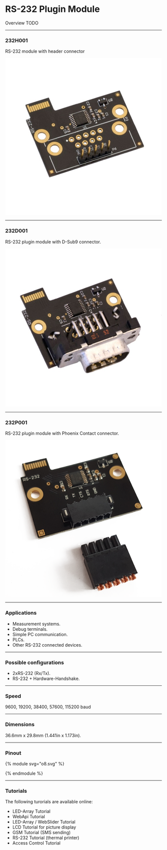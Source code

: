 # RS-232 Plugin Module

Overview TODO

---


### 232H001

RS-232 module with header connector

![alt text](/images/RS-232/232H001.png "RS-232 with header connector")

---


### 232D001

RS-232 plugin module with D-Sub9 connector.


![alt text](/images/RS-232/232D001.png "RS-232 plugin module with D-Sub9 connector")

---


### 232P001

RS-232 plugin module with Phoenix Contact connector.

![alt text](/images/RS-232/232P001.png "RS-232 plugin module with phoenix contact connector")

---


### Applications

- Measurement systems.
- Debug terminals.
- Simple PC communication.
- PLCs.
- Other RS-232 connected devices.

---


### Possible configurations 

- 2xRS-232 (Rx/Tx).
- RS-232 + Hardware-Handshake.

---


### Speed 

9600, 19200, 38400, 57600, 115200 baud

---


### Dimensions

36.6mm x 29.8mm (1.441in x 1.173in).


---


### Pinout

{% module svg="o8.svg" %}
<script>
var pin_default_desc = 'Output pin. Maximum current: 350mA. When all outputs are on simultanously, a current limit of 100mA should be respected.'
var pins = {
    "1": {title: 'Power (+)', direction: {default: 'in', v5: 'out', v24: 'out'}, description: {
        default: 'The output voltage is set by the voltage you supply to this pin. In this jumper configuration, you need to supply bewtween 5 and 48V to this pin.',
        v5: 'In this jumper configuration, power is supplied from the internal 5V rail. You can source 5V from this pin, but keep in mind that current capability is limited. <div class="alert alert-danger hints-alert">Do not connect this pin to a power source when using this jumper configuration, magic smoke could escape!</div>',
        v24: 'In this jumper configuration, power is supplied from the internal 24V rail. <div class="alert alert-info hints-alert">You need a Pilot Mainboard with internal 24V supply. The default version does not support this.</div>'
    }},
    "2": {title: 'GND (-)', direction: '', description: {
        default: 'Ground Pin. Connect this pin to the ground pin of your system.'
    }},
    "3": {title: 'Output 1', direction: { default: 'out' }, description: {default:  pin_default_desc} },
    "4": {title: 'Output 2', direction: { default: 'out' }, description: {default:  pin_default_desc} },
    "5": {title: 'Output 3', direction: { default: 'out' }, description: {default:  pin_default_desc} },
    "6": {title: 'Output 4', direction: { default: 'out' }, description: {default:  pin_default_desc} },
    "7": {title: 'Output 5', direction: { default: 'out' }, description: {default:  pin_default_desc} },
    "8": {title: 'Output 6', direction: { default: 'out' }, description: {default:  pin_default_desc} },
    "9": {title: 'Output 7', direction: { default: 'out' }, description: {default:  pin_default_desc} },
    "10": {title: 'Output 8', direction: { default: 'out' }, description: {default: pin_default_desc} }
};
var configurations = {
                external: {
                    title: 'External Power',
                    default: { title: '5-48V', shortdesc: 'External Power Mode', settings: [] },
                },
                internal: {
                    title: 'Internal Power',
                    v5: { title: '5V',  shortdesc: 'Internal 5V Power Mode', settings: ['2']},
                    v24: { title: '24V', shortdesc: 'Internal 24V Power Mode', settings: ['1','3']}
                }
            }
</script>
{% endmodule %}


---


### Tutorials

The following turorials are available online:

- LED-Array Tutorial
- WebApi Tutorial
- LED-Array / WebSlider Tutorial
- LCD Tutorial for picture display
- GSM Tutorial (SMS sending)
- RS-232 Tutorial (thermal printer)
- Access Control Tutorial

